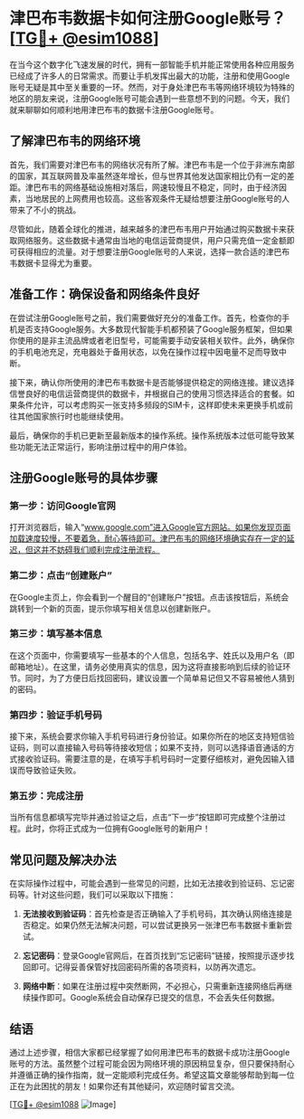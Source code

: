 # 津巴布韦数据卡如何注册Google账号？[[TG💪+ @esim1088](https://t.me/s/esim1088)]

在当今这个数字化飞速发展的时代，拥有一部智能手机并能正常使用各种应用服务已经成了许多人的日常需求。而要让手机发挥出最大的功能，注册和使用Google账号无疑是其中至关重要的一环。然而，对于身处津巴布韦等网络环境较为特殊的地区的朋友来说，注册Google账号可能会遇到一些意想不到的问题。今天，我们就来聊聊如何顺利地用津巴布韦的数据卡注册Google账号。

## 了解津巴布韦的网络环境

首先，我们需要对津巴布韦的网络状况有所了解。津巴布韦是一个位于非洲东南部的国家，其互联网普及率虽然逐年增长，但与世界其他发达国家相比仍有一定的差距。津巴布韦的网络基础设施相对落后，网速较慢且不稳定，同时，由于经济因素，当地居民的上网费用也较高。这些客观条件无疑给想要注册Google账号的人带来了不小的挑战。

尽管如此，随着全球化的推进，越来越多的津巴布韦用户开始通过购买数据卡来获取网络服务。这些数据卡通常由当地的电信运营商提供，用户只需充值一定金额即可获得相应的流量。对于想要注册Google账号的人来说，选择一款合适的津巴布韦数据卡显得尤为重要。

## 准备工作：确保设备和网络条件良好

在尝试注册Google账号之前，我们需要做好充分的准备工作。首先，检查你的手机是否支持Google服务。大多数现代智能手机都预装了Google服务框架，但如果你使用的是非主流品牌或者老旧型号，可能需要手动安装相关软件。此外，确保你的手机电池充足，充电器处于备用状态，以免在操作过程中因电量不足而导致中断。

接下来，确认你所使用的津巴布韦数据卡是否能够提供稳定的网络连接。建议选择信誉良好的电信运营商提供的数据卡，并根据自己的使用习惯选择适合的套餐。如果条件允许，可以考虑购买一张支持多频段的SIM卡，这样即使未来更换手机或前往其他国家旅行时也能继续使用。

最后，确保你的手机已更新至最新版本的操作系统。操作系统版本过低可能导致某些功能无法正常运行，影响注册过程中的用户体验。

## 注册Google账号的具体步骤

### 第一步：访问Google官网

打开浏览器后，输入“www.google.com”进入Google官方网站。如果你发现页面加载速度较慢，不要着急，耐心等待即可。津巴布韦的网络环境确实存在一定的延迟，但这并不妨碍我们顺利完成注册流程。

### 第二步：点击“创建账户”

在Google主页上，你会看到一个醒目的“创建账户”按钮。点击该按钮后，系统会跳转到一个新的页面，提示你填写相关信息以创建新账户。

### 第三步：填写基本信息

在这个页面中，你需要填写一些基本的个人信息，包括名字、姓氏以及用户名（即邮箱地址）。在这里，请务必使用真实的信息，因为这将直接影响到后续的验证环节。同时，为了方便日后找回密码，建议设置一个简单易记但又不容易被他人猜到的密码。

### 第四步：验证手机号码

接下来，系统会要求你输入手机号码进行身份验证。如果你所在的地区支持短信验证码，则可以直接输入号码等待接收短信；如果不支持，则可以选择语音通话的方式接收验证码。需要注意的是，在填写手机号码时一定要仔细核对，避免因输入错误而导致验证失败。

### 第五步：完成注册

当所有信息都填写完毕并通过验证之后，点击“下一步”按钮即可完成整个注册过程。此时，你将正式成为一位拥有Google账号的新用户！

## 常见问题及解决办法

在实际操作过程中，可能会遇到一些常见的问题，比如无法接收到验证码、忘记密码等。针对这些问题，我们可以采取以下措施：

1. **无法接收到验证码**：首先检查是否正确输入了手机号码，其次确认网络连接是否稳定。如果仍然无法解决问题，可以尝试更换另一张津巴布韦数据卡重新尝试。

2. **忘记密码**：登录Google官网后，在首页找到“忘记密码”链接，按照提示逐步找回即可。记得妥善保管好找回密码所需的各项资料，以防再次遗忘。

3. **网络中断**：如果在注册过程中突然断网，不必担心，只需重新连接网络后再继续操作即可。Google系统会自动保存已提交的信息，不会丢失任何数据。

## 结语

通过上述步骤，相信大家都已经掌握了如何用津巴布韦的数据卡成功注册Google账号的方法。虽然整个过程可能会因为网络环境的原因稍显复杂，但只要保持耐心并遵循正确的操作指南，就一定能顺利完成任务。希望这篇文章能够帮助到每一位正在为此困扰的朋友！如果你还有其他疑问，欢迎随时留言交流。

[[TG💪+ @esim1088](https://t.me/s/esim1088) ![Image](https://i.postimg.cc/4NQfJmqS/Snipaste-2025-05-13-00-14-12.png)]